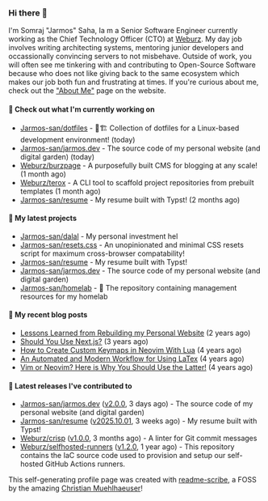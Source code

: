 ### Hi there 👋

I'm Somraj "Jarmos" Saha, Ia m a Senior Software Engineer currently working as the Chief Technology Officer (CTO) at [Weburz](https://weburz.com). My day job involves writing architecting systems, mentoring junior developers and occassionally convincing servers to not misbehave. Outside of work, you will often see me tinkering with and contributing to Open-Source Software because who does not like giving back to the same ecosystem which makes our job both fun and frustrating at times. If you're curious about me, check out the ["About Me"](https://jarmos.dev/about-me) page on the website.

#### 👷 Check out what I'm currently working on

- [Jarmos-san/dotfiles](https://github.com/Jarmos-san/dotfiles) - 👷🏗️ Collection of dotfiles for a Linux-based development environment! (today)
- [Jarmos-san/jarmos.dev](https://github.com/Jarmos-san/jarmos.dev) - The source code of my personal website (and digital garden) (today)
- [Weburz/burzpage](https://github.com/Weburz/burzpage) - A purposefully built CMS for blogging at any scale! (1 month ago)
- [Weburz/terox](https://github.com/Weburz/terox) - A CLI tool to scaffold project repositories from prebuilt templates (1 month ago)
- [Jarmos-san/resume](https://github.com/Jarmos-san/resume) - My resume built with Typst! (2 months ago)

#### 🌱 My latest projects

- [Jarmos-san/dalal](https://github.com/Jarmos-san/dalal) - My personal investment hel
- [Jarmos-san/resets.css](https://github.com/Jarmos-san/resets.css) - An unopinionated and minimal CSS resets script for maximum cross-browser compatability!
- [Jarmos-san/resume](https://github.com/Jarmos-san/resume) - My resume built with Typst!
- [Jarmos-san/jarmos.dev](https://github.com/Jarmos-san/jarmos.dev) - The source code of my personal website (and digital garden)
- [Jarmos-san/homelab](https://github.com/Jarmos-san/homelab) - 🧪 The repository containing management resources for my homelab

#### 📜 My recent blog posts

- [Lessons Learned from Rebuilding my Personal Website](https://jarmos.dev/blogs/lessons-from-rebuilding-personal-website-from-scratch) (2 years ago)
- [Should You Use Next.js?](https://jarmos.dev/blogs/should-you-use-nextjs) (3 years ago)
- [How to Create Custom Keymaps in Neovim With Lua](https://jarmos.dev/blogs/create-custom-neovim-keybindings-using-lua) (4 years ago)
- [An Automated and Modern Workflow for Using LaTex](https://jarmos.dev/blogs/automated-workflow-for-latex) (4 years ago)
- [Vim or Neovim? Here is Why You Should Use the Latter!](https://jarmos.dev/blogs/vim-vs-neovim) (4 years ago)

#### 🔭 Latest releases I've contributed to

- [Jarmos-san/jarmos.dev](https://github.com/Jarmos-san/jarmos.dev) ([v2.0.0](https://github.com/Jarmos-san/jarmos.dev/releases/tag/v2.0.0), 3 days ago) - The source code of my personal website (and digital garden)
- [Jarmos-san/resume](https://github.com/Jarmos-san/resume) ([v2025.10.01](https://github.com/Jarmos-san/resume/releases/tag/v2025.10.01), 3 weeks ago) - My resume built with Typst!
- [Weburz/crisp](https://github.com/Weburz/crisp) ([v1.0.0](https://github.com/Weburz/crisp/releases/tag/v1.0.0), 3 months ago) - A linter for Git commit messages
- [Weburz/selfhosted-runners](https://github.com/Weburz/selfhosted-runners) ([v1.2.0](https://github.com/Weburz/selfhosted-runners/releases/tag/v1.2.0), 1 year ago) - This repository contains the IaC source code used to provision and setup our self-hosted GitHub Actions runners.

This self-generating profile page was created with [readme-scribe](https://github.com/muesli/readme-scribe), a FOSS by the amazing [Christian Muehlhaeuser](https://github.com/muesli)!
